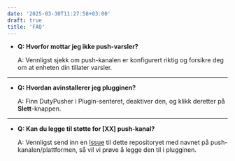 ```yaml
---
date: '2025-03-30T11:27:58+03:00'
draft: true
title: 'FAQ'
---
```


- **Q: Hvorfor mottar jeg ikke push-varsler?**

  A: Vennligst sjekk om push-kanalen er konfigurert riktig og forsikre deg om at enheten din tillater varsler.

---

- **Q: Hvordan avinstallerer jeg plugginen?**

  A: Finn DutyPusher i Plugin-senteret, deaktiver den, og klikk deretter på **Slett**-knappen.

---

- **Q: Kan du legge til støtte for [XX] push-kanal?**

  A: Vennligst send inn en [Issue](https://github.com/MorCherlf/FFXIVDutyPusher/issues/new/choose) til dette repositoryet med navnet på push-kanalen/plattformen, så vil vi prøve å legge den til i plugginen.